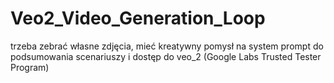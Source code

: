 # Veo2_Video_Generation_Loop

trzeba zebrać własne zdjęcia, mieć kreatywny pomysł na system prompt do podsumowania scenariuszy i dostęp do veo_2 (Google Labs Trusted Tester Program)
